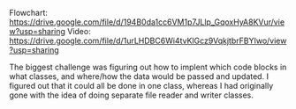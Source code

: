 Flowchart: https://drive.google.com/file/d/194B0da1cc6VM1p7JLlp_GqoxHyA8KVur/view?usp=sharing
Video: https://drive.google.com/file/d/1urLHDBC6Wi4tvKlGcz9VqkjtbrFBYIwo/view?usp=sharing

The biggest challenge was figuring out how to implent which code blocks in what classes, and where/how the data would be passed and updated. I figured out that it could all be done in one class, whereas I had originally gone with the idea of doing separate file reader and writer classes.
